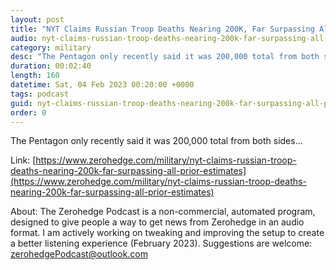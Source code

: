 ```yaml
---
layout: post
title: "NYT Claims Russian Troop Deaths Nearing 200K, Far Surpassing All Prior Estimates"
audio: nyt-claims-russian-troop-deaths-nearing-200k-far-surpassing-all-prior-estimates-4
category: military
desc: "The Pentagon only recently said it was 200,000 total from both sides..."
duration: 00:02:40
length: 160
datetime: Sat, 04 Feb 2023 00:20:00 +0000
tags: podcast
guid: nyt-claims-russian-troop-deaths-nearing-200k-far-surpassing-all-prior-estimates-0
order: 0
---
```

The Pentagon only recently said it was 200,000 total from both sides...

Link: [https://www.zerohedge.com/military/nyt-claims-russian-troop-deaths-nearing-200k-far-surpassing-all-prior-estimates](https://www.zerohedge.com/military/nyt-claims-russian-troop-deaths-nearing-200k-far-surpassing-all-prior-estimates)

About: The Zerohedge Podcast is a non-commercial, automated program, designed to give people a way to get news from Zerohedge in an audio format.  I am actively working on tweaking and improving the setup to create a better listening experience (February 2023).  Suggestions are welcome: [zerohedgePodcast@outlook.com](mailto:zerohedgePodcast@outlook.com)